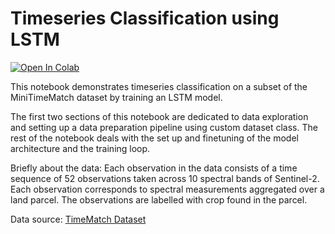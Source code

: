 # Timeseries Classification using LSTM

[![Open In Colab](https://colab.research.google.com/assets/colab-badge.svg)](https://colab.research.google.com/github/rajesvariparasa/timeseries-classification-lstm/blob/main/Timeseries_Classification.ipynb)

This notebook demonstrates timeseries classification on a subset of the MiniTimeMatch dataset by training an LSTM model.

The first two sections of this notebook are dedicated to data exploration and setting up a data preparation pipeline using custom dataset class. The rest of the notebook deals with the set up and finetuning of the model architecture and the training loop.

Briefly about the data: Each observation in the data consists of a time sequence of 52 observations taken across 10 spectral bands of Sentinel-2. Each observation corresponds to spectral measurements aggregated over a land parcel. The observations are labelled with crop found in the parcel.


Data source: [TimeMatch Dataset](https://zenodo.org/records/5636422)

